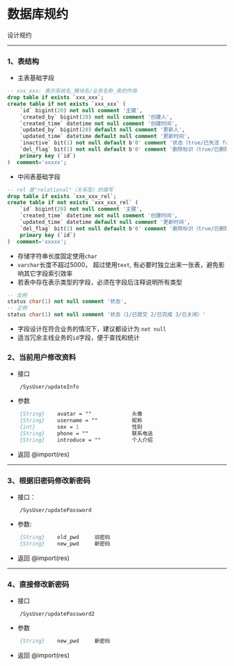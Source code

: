 # 数据库规约

设计规约

---

### 1、表结构 
- 主表基础字段
``` sql
-- xxx_xxx: 表示系统名_模块名/业务名称_表的作用
drop table if exists `xxx_xxx`; 
create table if not exists `xxx_xxx` (
    `id` bigint(20) not null comment '主键',
    `created_by` bigint(20) not null comment '创建人',
    `created_time` datetime not null comment '创建时间',
    `updated_by` bigint(20) default null comment '更新人',
    `updated_time` datetime default null comment '更新时间',
    `inactive` bit(1) not null default b'0' comment '状态（true/已失活 false/未失活）',
    `del_flag` bit(1) not null default b'0' comment '删除标识（true/已删除 false/未删除）',
    primary key (`id`)
)  comment='xxxxx';
```

- 中间表基础字段
``` sql
-- rel 是"relational"（关系型）的缩写
drop table if exists `xxx_xxx_rel`;
create table if not exists `xxx_xxx_rel` (
    `id` bigint(20) not null comment '主键',
    `created_time` datetime not null comment '创建时间',
    `updated_time` datetime default null comment '更新时间',
    `del_flag` bit(1) not null default b'0' comment '删除标识（true/已删除 false/未删除）',
    primary key (`id`)
)  comment='xxxxx';
```
- 存储字符串长度固定使用```char```
- `varchar`长度不超过5000， 超过使用`text`, 有必要时独立出来一张表，避免影响其它字段索引效率
- 若表中存在表示类型的字段，必须在字段后注释说明所有类型
``` sql
-- 反例
status char(1) not null comment '状态',   
-- 正例
status char(1) not null comment '状态（1/已提交 2/已完成 3/已关闭）'
```
- 字段设计在符合业务的情况下，建议都设计为 `not null`
- 适当冗余主线业务的`id`字段，便于查找和统计


### 2、当前用户修改资料
- 接口
``` api
	/SysUser/updateInfo
```
- 参数
``` p 
	{String}	avatar = ""				头像
	{String}	username = ""			昵称
	{int}		sex = 1					性别
	{String}	phone = ""				联系电话
	{String}	introduce = ""			个人介绍
```
- 返回 
@import(res)


--- 
### 3、根据旧密码修改新密码
- 接口：
``` api
	/SysUser/updatePassword
```
- 参数: 
``` p
	{String}	old_pwd		旧密码
	{String}	new_pwd		新密码
```
- 返回 
@import(res)

--- 
### 4、直接修改新密码
- 接口
``` api
	/SysUser/updatePassword2
```
- 参数
``` p
	{String}	new_pwd		新密码
```
- 返回 
@import(res)







